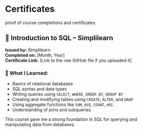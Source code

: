 # Certificates
proof of course completions and certificates

## 📘 Introduction to SQL – Simplilearn

**Issued by:** Simplilearn  
**Completed on:** [Month, Year]  
**Certificate Link:** [Link to the raw GitHub file if you uploaded it]

### 🧠 What I Learned:
- Basics of relational databases
- SQL syntax and data types
- Writing queries using `SELECT`, `WHERE`, `ORDER BY`, `GROUP BY`
- Creating and modifying tables using `CREATE`, `ALTER`, and `DROP`
- Using aggregate functions like `SUM`, `AVG`, `COUNT`, etc.
- Understanding of joins and subqueries

This course gave me a strong foundation in SQL for querying and manipulating data from databases.

